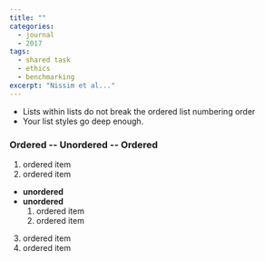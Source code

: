```yaml
---
title: ""
categories: 
  - journal 
  - 2017
tags:
  - shared task
  - ethics
  - benchmarking
excerpt: "Nissim et al..."
---
```



* Lists within lists do not break the ordered list numbering order
* Your list styles go deep enough.

### Ordered -- Unordered -- Ordered

1. ordered item
2. ordered item 
  * **unordered**
  * **unordered** 
    1. ordered item
    2. ordered item
3. ordered item
4. ordered item

